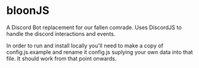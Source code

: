 # bloonJS
A Discord Bot replacement for our fallen comrade.
Uses DiscordJS to handle the discord interactions and events.

In order to run and install locally you'll need to make a copy of config.js.example and rename it config.js suplying your own data into that file. It should work from that point onwards.
